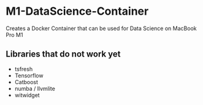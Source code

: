 # M1-DataScience-Container
Creates a Docker Container that can be used for Data Science on MacBook Pro M1

## Libraries that do not work yet
* tsfresh
* Tensorflow
* Catboost
* numba / llvmlite
* witwidget
